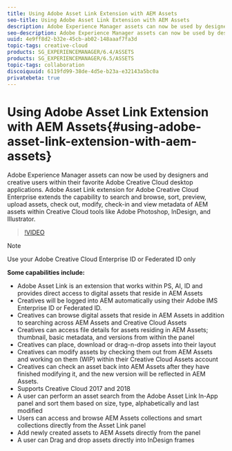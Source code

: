 ```yaml
---
title: Using Adobe Asset Link Extension with AEM Assets
seo-title: Using Adobe Asset Link Extension with AEM Assets
description: Adobe Experience Manager assets can now be used by designers and creative users within their favorite Adobe Creative Cloud desktop applications. Adobe Asset Link extension for Adobe Creative Cloud Enterprise extends the capability to search and browse, sort, preview, upload assets, check out, modify, check-in and view metadata of AEM assets within Creative Cloud tools like Adobe Photoshop, InDesign, and Illustrator. 
seo-description: Adobe Experience Manager assets can now be used by designers and creative users within their favorite Adobe Creative Cloud desktop applications. Adobe Asset Link extension for Adobe Creative Cloud Enterprise extends the capability to search and browse, sort, preview, upload assets, check out, modify, check-in and view metadata of AEM assets within Creative Cloud tools like Adobe Photoshop, InDesign, and Illustrator. 
uuid: 4e9ff8d2-b32e-45cb-ab02-148aaaf7fa3d
topic-tags: creative-cloud
products: SG_EXPERIENCEMANAGER/6.4/ASSETS
products: SG_EXPERIENCEMANAGER/6.5/ASSETS
topic-tags: collaboration
discoiquuid: 6119fd99-38de-4d5e-b23a-e32143a5bc0a
privatebeta: true
---
```


# Using Adobe Asset Link Extension with AEM Assets{#using-adobe-asset-link-extension-with-aem-assets}

Adobe Experience Manager assets can now be used by designers and creative users within their favorite Adobe Creative Cloud desktop applications. Adobe Asset Link extension for Adobe Creative Cloud Enterprise extends the capability to search and browse, sort, preview, upload assets, check out, modify, check-in and view metadata of AEM assets within Creative Cloud tools like Adobe Photoshop, InDesign, and Illustrator.

>[!VIDEO](https://video.tv.adobe.com/v/21718/?quality=9)

>[!NOTE]
>
>Use your Adobe Creative Cloud Enterprise ID or Federated ID only

**Some capabilities include:**

* Adobe Asset Link is an extension that works within PS, AI, ID and provides direct access to digital assets that reside in AEM Assets  
* Creatives will be logged into AEM automatically using their Adobe IMS Enterprise ID or Federated ID.
* Creatives can browse digital assets that reside in AEM Assets in addition to searching across AEM Assets and Creative Cloud Assets
* Creatives can access file details for assets residing in AEM Assets; thumbnail, basic metadata, and versions from within the panel
* Creatives can place, download or drag-n-drop assets into their layout
* Creatives can modify assets by checking them out from AEM Assets and working on them (WIP) within their Creative Cloud Assets account
* Creatives can check an asset back into AEM Assets after they have finished modifying it, and the new version will be reflected in AEM Assets.
* Supports Creative Cloud 2017 and 2018
* A user can perform an asset search from the Adobe Asset Link In-App panel and sort them based on size, type, alphabetically and last modified
* Users can access and browse AEM Assets collections and smart collections directly from the Asset Link panel
* Add newly created assets to AEM Assets directly from the panel
* A user can Drag and drop assets directly into InDesign frames